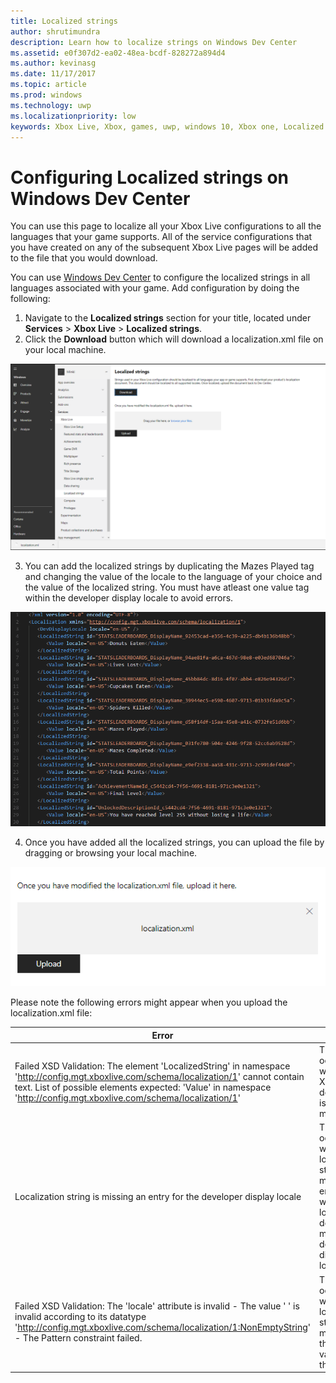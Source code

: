 ```yaml
---
title: Localized strings
author: shrutimundra
description: Learn how to localize strings on Windows Dev Center
ms.assetid: e0f307d2-ea02-48ea-bcdf-828272a894d4
ms.author: kevinasg
ms.date: 11/17/2017
ms.topic: article
ms.prod: windows
ms.technology: uwp
ms.localizationpriority: low
keywords: Xbox Live, Xbox, games, uwp, windows 10, Xbox one, Localized strings, Windows Dev Center
---
```

# Configuring Localized strings on Windows Dev Center

You can use this page to localize all your Xbox Live configurations to all the languages that your game supports. All of the service configurations that you have created on any of the subsequent Xbox Live pages will be added to the file that you would download.

You can use [Windows Dev Center](https://developer.microsoft.com/dashboard) to configure the localized strings in all languages associated with your game. Add configuration by doing the following:

1. Navigate to the **Localized strings** section for your title, located under **Services** > **Xbox Live** > **Localized strings**.
2. Click the **Download** button which will download a localization.xml file on your local machine.

![Screenshot of the localized strings configuration page on dev center](../../images/dev-center/localized-strings/localized-strings-1.png)

3. You can add the localized strings by duplicating the <Value locale="en-US">Mazes Played</Value> tag and changing the value of the locale to the language of your choice and the value of the localized string. You must have atleast one value tag within the developer display locale to avoid errors.

![edit localized strings](../../images/dev-center/localized-strings/localized-strings.gif)

4. Once you have added all the localized strings, you can upload the file by dragging or browsing your local machine.

![Image of the button to upload the localization.xml file](../../images/dev-center/localized-strings/localized-strings-2.png)

Please note the following errors might appear when you upload the localization.xml file:

| Error | Reason |
|---------------------------|-------------|
| Failed XSD Validation: The element 'LocalizedString' in namespace 'http://config.mgt.xboxlive.com/schema/localization/1' cannot contain text. List of possible elements expected: 'Value' in namespace 'http://config.mgt.xboxlive.com/schema/localization/1' | This occurs when the XML document is malformed |
| Localization string is missing an entry for the developer display locale | This occurs when a localized string is missing an entry whose locale does not match the dev display locale |
| Failed XSD Validation: The 'locale' attribute is invalid - The value ' ' is invalid according to its datatype 'http://config.mgt.xboxlive.com/schema/localization/1:NonEmptyString' - The Pattern constraint failed. | This occurs when a localized string is missing the locale value in the <Value> tag|